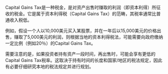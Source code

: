 

Capital Gains Tax是一种税金，是对资产出售时赚取的利润（即资本利得）所征收的税金。它是属于资本利得税（Capital Gains Tax）的范畴，其税率通常比普通收入税低。

例如，假设一个人以10,000美元买入某股票，并在一年后以15,000美元的价格出售，赚取了5,000美元的利润，则根据当地的资本利得税法，可能需要向政府缴纳一定比例（例如20％）的Capital Gains Tax。

需要注意的是，如果投资者持有资产一段时间，再出售时，可能会享有更低的Capital Gains Tax税率。这取决于持有时间的长度和国家/地区的税法规定，因此有必要仔细研究本地的税法规定并进行规划。